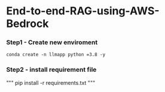 # End-to-end-RAG-using-AWS-Bedrock


### Step1 -  Create  new enviroment

```
conda create -n llmapp python =3.8 -y
```


### Step2 - install requirement file

"""
pip install -r requirements.txt
"""
